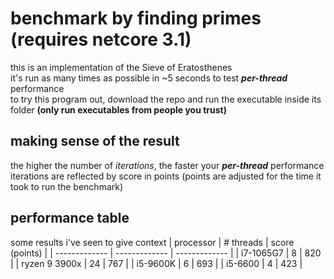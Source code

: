 # benchmark by finding primes (requires netcore 3.1)
this is an implementation of the Sieve of Eratosthenes\
it's run as many times as possible in ~5 seconds to test ***per-thread*** performance\
to try this program out, download the repo and run the executable inside its folder **(only run executables from people you trust)**

## making sense of the result
the higher the number of *iterations*, the faster your ***per-thread*** performance\
iterations are reflected by score in points (points are adjusted for the time it took to run the benchmark)

## performance table
some results i've seen to give context
| processor  | # threads | score (points) |
| ------------- | ------------- | ------------- |
| i7-1065G7 | 8 | 820 |
| ryzen 9 3900x | 24 | 767 |
| i5-9600K | 6 | 693 |
| i5-6600 | 4 | 423 |
